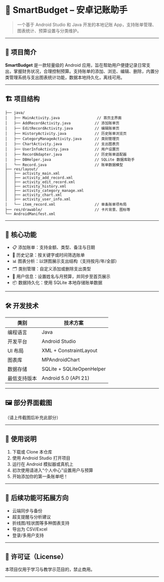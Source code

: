 # 📱 SmartBudget – 安卓记账助手

> 一个基于 Android Studio 和 Java 开发的本地记账 App，支持账单管理、图表统计、预算设置与分类维护。

---

## 🧩 项目简介

**SmartBudget** 是一款轻量级的 Android 应用，旨在帮助用户便捷记录日常支出，掌握财务状况，合理控制预算。支持账单的添加、浏览、编辑、删除，内置分类管理系统与支出图表统计功能，数据本地持久化，离线可用。

---

## 🏗️ 项目结构

```
├── java/
│   ├── MainActivity.java                 // 首页主界面
│   ├── AddRecordActivity.java           // 添加账单页
│   ├── EditRecordActivity.java          // 编辑账单页
│   ├── HistoryActivity.java             // 历史账单浏览页
│   ├── CategoryManageActivity.java      // 类别管理页
│   ├── ChartActivity.java               // 支出图表页
│   ├── UserInfoActivity.java            // 用户设置页
│   ├── RecordAdapter.java               // 历史账单适配器
│   ├── DBHelper.java                    // SQLite 数据库助手
│   └── Record.java                      // 账单数据模型
├── res/layout/
│   ├── activity_main.xml
│   ├── activity_add_record.xml
│   ├── activity_edit_record.xml
│   ├── activity_history.xml
│   ├── activity_category_manage.xml
│   ├── activity_chart.xml
│   ├── activity_user_info.xml
│   └── item_record.xml                  // 单条账单项布局
├── res/drawable/                        // 卡片背景、图标等
└── AndroidManifest.xml
```

---

## 🔑 核心功能

* 📋 添加账单：支持金额、类型、备注与日期
* 📖 历史记录：按关键字或时间筛选账单
* 📊 图表分析：以饼图展示支出结构（支持按月/年/全部）
* 🗂️ 类别管理：自定义添加或删除支出类型
* 🧑 用户信息：设置姓名与月预算，并同步至首页展示
* 📦 数据持久化：使用 SQLite 本地存储账单数据

---

## 🛠️ 开发技术

| 类别     | 技术方案                      |
| ------ | ------------------------- |
| 编程语言   | Java                      |
| 开发平台   | Android Studio            |
| UI 布局  | XML + ConstraintLayout    |
| 图表库    | MPAndroidChart            |
| 数据存储   | SQLite + SQLiteOpenHelper |
| 最低支持版本 | Android 5.0 (API 21)      |

---

## 🖼️ 部分界面截图

（请上传截图后补充此部分）

---

## 📌 使用说明

1. 下载或 Clone 本仓库
2. 使用 Android Studio 打开项目
3. 运行在 Android 模拟器或真机上
4. 初次使用请进入“个人中心”设置用户与预算
5. 开始添加你的第一条账单吧！

---

## 🧱 后续功能可拓展方向

* 云端同步与备份
* 超支提醒与分析建议
* 折线图/柱状图等多种图表支持
* 导出为 CSV/Excel
* 登录/多用户支持

---

## 📃 许可证（License）

本项目仅用于学习与教学示范目的，禁止商用。

---
